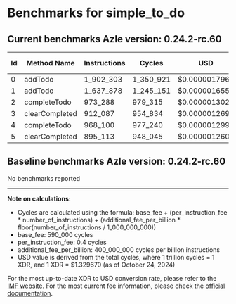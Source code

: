 # Benchmarks for simple_to_do

## Current benchmarks Azle version: 0.24.2-rc.60

| Id  | Method Name    | Instructions | Cycles    | USD           | USD/Million Calls |
| --- | -------------- | ------------ | --------- | ------------- | ----------------- |
| 0   | addTodo        | 1_902_303    | 1_350_921 | $0.0000017963 | $1.79             |
| 1   | addTodo        | 1_637_878    | 1_245_151 | $0.0000016556 | $1.65             |
| 2   | completeTodo   | 973_288      | 979_315   | $0.0000013022 | $1.30             |
| 3   | clearCompleted | 912_087      | 954_834   | $0.0000012696 | $1.26             |
| 4   | completeTodo   | 968_100      | 977_240   | $0.0000012994 | $1.29             |
| 5   | clearCompleted | 895_113      | 948_045   | $0.0000012606 | $1.26             |

## Baseline benchmarks Azle version: 0.24.2-rc.60

No benchmarks reported

---

**Note on calculations:**

-   Cycles are calculated using the formula: base_fee + (per_instruction_fee \* number_of_instructions) + (additional_fee_per_billion \* floor(number_of_instructions / 1_000_000_000))
-   base_fee: 590_000 cycles
-   per_instruction_fee: 0.4 cycles
-   additional_fee_per_billion: 400_000_000 cycles per billion instructions
-   USD value is derived from the total cycles, where 1 trillion cycles = 1 XDR, and 1 XDR = $1.329670 (as of October 24, 2024)

For the most up-to-date XDR to USD conversion rate, please refer to the [IMF website](https://www.imf.org/external/np/fin/data/rms_sdrv.aspx).
For the most current fee information, please check the [official documentation](https://internetcomputer.org/docs/current/developer-docs/gas-cost#execution).
